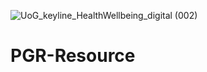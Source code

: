 ![UoG_keyline_HealthWellbeing_digital (002)](https://github.com/NovaPGR/PGR-Resources/assets/158204857/8634a3cc-63b4-4924-b36b-67507803610f)
# PGR-Resource


